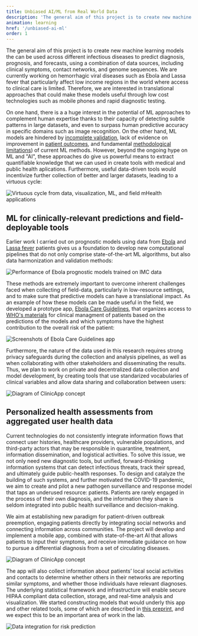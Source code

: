 ```yaml
---
title: Unbiased AI/ML from Real World Data 
description: 'The general aim of this project is to create new machine learning models the can be used across different infectious diseases to predict diagnosis, prognosis, and forecasts, using a combination of data sources, including clinical symptoms, contact networks, and genome sequences. We are currently working on hemorrhagic viral diseases such as Ebola and Lassa fever that particularly affect low income regions in the world where access to clinical care is limited. Therefore, we are interested in translational approaches that could make these models useful through low cost technologies such as mobile phones and rapid diagnostic testing.'
animation: learning
href: '/unbiased-ai-ml'
order: 1
---
```


The general aim of this project is to create new machine learning models the can be used across different infectious diseases to predict diagnosis, prognosis, and forecasts, using a combination of data sources, including clinical symptoms, contact networks, and genome sequences. We are currently working on hemorrhagic viral diseases such as Ebola and Lassa fever that particularly affect low income regions in the world where access to clinical care is limited. Therefore, we are interested in translational approaches that could make these models useful through low cost technologies such as mobile phones and rapid diagnostic testing.

<!--more-->

On one hand, there is a a huge interest in the potential of ML approaches to complement human expertise thanks to their capacity of detecting subtle patterns in large datasets, and even to surpass human predictive accuracy in specific domains such as image recognition. On the other hand, ML models are hindered by [incomplete validation](https://www.statnews.com/2020/11/18/covid-19-algorithms-reliability-epic-cerner), lack of evidence on improvement in [patient outcomes](https://jamanetwork.com/journals/jama/article-abstract/2748179), and fundamental [methodological limitations](https://www.technologyreview.com/2020/11/18/1012234/training-machine-learning-broken-real-world-heath-nlp-computer-vision/)) of current ML methods. However, beyond the ongoing hype on ML and "AI", these approaches do give us powerful means to extract quantifiable knowledge that we can used in create tools with medical and public health aplications. Furthermore, useful data-driven tools would incentivize further collection of better and larger datasets, leading to a virtuous cycle:

![Virtuous cycle from data, visualization, ML, and field mHealth applications](./ml-virtuous-cycle.jpeg)

## ML for clinically-relevant predictions and field-deployable tools

Earlier work I carried out on prognostic models using data from [Ebola](<https://www.thelancet.com/journals/eclinm/article/PIIS2589-5370(19)30096-3/fulltext>) and [Lassa fever](<https://www.thelancet.com/journals/laninf/article/PIIS1473-3099(18)30121-X/fulltext>) patients gives us a foundation to develop new computational pipelines that do not only comprise state-of-the-art ML algorithms, but also data harmonization and validation methods:

![Performance of Ebola prognostic models trained on IMC data](./ebola-imc-models.jpeg)

These methods are extremely important to overcome inherent challenges faced when collecting of field-data, particularly in low-resource settings, and to make sure that predictive models can have a translational impact. As an example of how these models can be made useful in the field, we developed a prototype app, [Ebola Care Guidelines](https://github.com/colabobio/ebola-care-guidelines), that organizes access to [WHO's materials](https://www.who.int/csr/resources/publications/clinical-management-patients/en/) for clinical managment of patients based on the predictions of the models and which symptoms have the highest contribution to the overall risk of the patient:

![Screenshots of Ebola Care Guidelines app](./ebola-care-guidelines.jpeg)

Furthermore, the nature of the data used in this research requires strong privacy safeguards during the collection and analysis pipelines, as well as when collaborating with other stakeholders and disseminating the results. Thus, we plan to work on private and decentralized data collection and model development, by creating tools that use standarized vocabularies of clinical variables and allow data sharing and collaboration between users:

![Diagram of ClinicApp concept](./clinicapp.jpeg)

## Personalized health assessments from aggregated user health data

Current technologies do not consistently integrate information flows that connect user histories, healthcare providers, vulnerable populations, and third-party actors that may be responsible in quarantine, treatment, information dissemination, and logistical activities. To solve this issue, we not only need new diagnostic tools, but unified, forward-thinking information systems that can detect infectious threats, track their spread, and ultimately guide public-health responses. To design and catalyze the building of such systems, and further motivated the COVID-19 pandemic, we aim to create and pilot a new pathogen surveillance and response model that taps an underused resource: patients. Patients are rarely engaged in the process of their own diagnosis, and the information they share is seldom integrated into public health surveillance and decision-making.

We aim at establishing new paradigm for patient-driven outbreak preemption, engaging patients directly by integrating social networks and connecting information across communities. The project will develop and implement a mobile app, combined with state-of-the-art AI that allows patients to input their symptoms, and receive immediate guidance on how to pursue a differential diagnosis from a set of circulating diseases.

![Diagram of ClinicApp concept](./id-differential-risk-prediction.jpeg)

The app will also collect information about patients’ local social activities and contacts to determine whether others in their networks are reporting similar symptoms, and whether those individuals have relevant diagnoses. The underlying statistical framework and infrastructure will enable secure HIPAA compliant data collection, storage, and real-time analysis and visualization. We started constructing models that would underly this app and other related tools, some of which are described in [this preprint](https://arxiv.org/abs/2006.16761), and we expect this to be an important area of work in the lab.

![Data integration for risk prediction](./pred-data-integration.jpeg)
